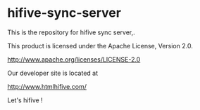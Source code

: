 hifive-sync-server
==================

This is the repository for hifive sync server,.

This product is licensed under the Apache License, Version 2.0.

 http://www.apache.org/licenses/LICENSE-2.0

Our developer site is located at

 http://www.htmlhifive.com/

Let's hifive !
